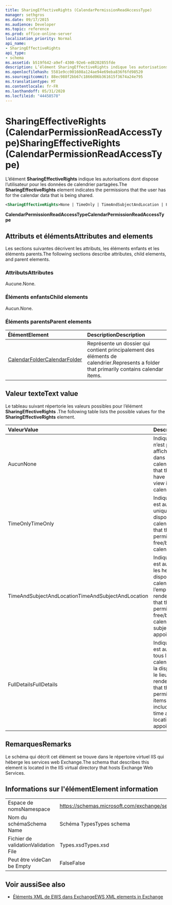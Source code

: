```yaml
---
title: SharingEffectiveRights (CalendarPermissionReadAccessType)
manager: sethgros
ms.date: 09/17/2015
ms.audience: Developer
ms.topic: reference
ms.prod: office-online-server
localization_priority: Normal
api_name:
- SharingEffectiveRights
api_type:
- schema
ms.assetid: b519f642-a9ef-4300-92e6-ed8202855fde
description: L’élément SharingEffectiveRights indique les autorisations dont dispose l’utilisateur pour les données de calendrier partagées.
ms.openlocfilehash: 5581e9cc001608a124ae94e69eba836f6fd98520
ms.sourcegitcommit: 88ec988f2bb67c1866d06b361615f3674a24e795
ms.translationtype: MT
ms.contentlocale: fr-FR
ms.lasthandoff: 05/31/2020
ms.locfileid: "44458578"
---
```

# <a name="sharingeffectiverights-calendarpermissionreadaccesstype"></a><span data-ttu-id="e95dc-103">SharingEffectiveRights (CalendarPermissionReadAccessType)</span><span class="sxs-lookup"><span data-stu-id="e95dc-103">SharingEffectiveRights (CalendarPermissionReadAccessType)</span></span>

<span data-ttu-id="e95dc-104">L’élément **SharingEffectiveRights** indique les autorisations dont dispose l’utilisateur pour les données de calendrier partagées.</span><span class="sxs-lookup"><span data-stu-id="e95dc-104">The **SharingEffectiveRights** element indicates the permissions that the user has for the calendar data that is being shared.</span></span> 
  
```XML
<SharingEffectiveRights>None | TimeOnly | TimeAndSubjectAndLocation | FullDetails</SharingEffectiveRights>
```

 <span data-ttu-id="e95dc-105">**CalendarPermissionReadAccessType**</span><span class="sxs-lookup"><span data-stu-id="e95dc-105">**CalendarPermissionReadAccessType**</span></span>
## <a name="attributes-and-elements"></a><span data-ttu-id="e95dc-106">Attributs et éléments</span><span class="sxs-lookup"><span data-stu-id="e95dc-106">Attributes and elements</span></span>

<span data-ttu-id="e95dc-107">Les sections suivantes décrivent les attributs, les éléments enfants et les éléments parents.</span><span class="sxs-lookup"><span data-stu-id="e95dc-107">The following sections describe attributes, child elements, and parent elements.</span></span>
  
### <a name="attributes"></a><span data-ttu-id="e95dc-108">Attributs</span><span class="sxs-lookup"><span data-stu-id="e95dc-108">Attributes</span></span>

<span data-ttu-id="e95dc-109">Aucune.</span><span class="sxs-lookup"><span data-stu-id="e95dc-109">None.</span></span>
  
### <a name="child-elements"></a><span data-ttu-id="e95dc-110">Éléments enfants</span><span class="sxs-lookup"><span data-stu-id="e95dc-110">Child elements</span></span>

<span data-ttu-id="e95dc-111">Aucun.</span><span class="sxs-lookup"><span data-stu-id="e95dc-111">None.</span></span>
  
### <a name="parent-elements"></a><span data-ttu-id="e95dc-112">Éléments parents</span><span class="sxs-lookup"><span data-stu-id="e95dc-112">Parent elements</span></span>

|<span data-ttu-id="e95dc-113">**Élément**</span><span class="sxs-lookup"><span data-stu-id="e95dc-113">**Element**</span></span>|<span data-ttu-id="e95dc-114">**Description**</span><span class="sxs-lookup"><span data-stu-id="e95dc-114">**Description**</span></span>|
|:-----|:-----|
|[<span data-ttu-id="e95dc-115">CalendarFolder</span><span class="sxs-lookup"><span data-stu-id="e95dc-115">CalendarFolder</span></span>](calendarfolder.md) <br/> |<span data-ttu-id="e95dc-116">Représente un dossier qui contient principalement des éléments de calendrier.</span><span class="sxs-lookup"><span data-stu-id="e95dc-116">Represents a folder that primarily contains calendar items.</span></span>  <br/> |
   
## <a name="text-value"></a><span data-ttu-id="e95dc-117">Valeur texte</span><span class="sxs-lookup"><span data-stu-id="e95dc-117">Text value</span></span>

<span data-ttu-id="e95dc-118">Le tableau suivant répertorie les valeurs possibles pour l’élément **SharingEffectiveRights** .</span><span class="sxs-lookup"><span data-stu-id="e95dc-118">The following table lists the possible values for the **SharingEffectiveRights** element.</span></span> 
  
|<span data-ttu-id="e95dc-119">**Valeur**</span><span class="sxs-lookup"><span data-stu-id="e95dc-119">**Value**</span></span>|<span data-ttu-id="e95dc-120">**Description**</span><span class="sxs-lookup"><span data-stu-id="e95dc-120">**Description**</span></span>|
|:-----|:-----|
|<span data-ttu-id="e95dc-121">Aucun</span><span class="sxs-lookup"><span data-stu-id="e95dc-121">None</span></span>  <br/> |<span data-ttu-id="e95dc-122">Indique que l’utilisateur n’est pas autorisé à afficher des éléments dans le calendrier.</span><span class="sxs-lookup"><span data-stu-id="e95dc-122">Indicates that the user does not have permission to view items in the calendar.</span></span>  <br/> |
|<span data-ttu-id="e95dc-123">TimeOnly</span><span class="sxs-lookup"><span data-stu-id="e95dc-123">TimeOnly</span></span>  <br/> |<span data-ttu-id="e95dc-124">Indique que l’utilisateur est autorisé à afficher uniquement les disponibilités dans le calendrier.</span><span class="sxs-lookup"><span data-stu-id="e95dc-124">Indicates that the user has permission to view only free/busy time in the calendar.</span></span>  <br/> |
|<span data-ttu-id="e95dc-125">TimeAndSubjectAndLocation</span><span class="sxs-lookup"><span data-stu-id="e95dc-125">TimeAndSubjectAndLocation</span></span>  <br/> |<span data-ttu-id="e95dc-126">Indique que l’utilisateur est autorisé à afficher les heures de disponibilité dans le calendrier et l’objet et l’emplacement des rendez-vous.</span><span class="sxs-lookup"><span data-stu-id="e95dc-126">Indicates that the user has permission to view free/busy time in the calendar and the subject and location of appointments.</span></span>  <br/> |
|<span data-ttu-id="e95dc-127">FullDetails</span><span class="sxs-lookup"><span data-stu-id="e95dc-127">FullDetails</span></span>  <br/> |<span data-ttu-id="e95dc-128">Indique que l’utilisateur est autorisé à afficher tous les éléments du calendrier, notamment la disponibilité et l’objet, le lieu et les détails des rendez-vous.</span><span class="sxs-lookup"><span data-stu-id="e95dc-128">Indicates that the user has permission to view all items in the calendar, including free/busy time and subject, location, and details of appointments.</span></span>  <br/> |
   
## <a name="remarks"></a><span data-ttu-id="e95dc-129">Remarques</span><span class="sxs-lookup"><span data-stu-id="e95dc-129">Remarks</span></span>

<span data-ttu-id="e95dc-130">Le schéma qui décrit cet élément se trouve dans le répertoire virtuel IIS qui héberge les services web Exchange.</span><span class="sxs-lookup"><span data-stu-id="e95dc-130">The schema that describes this element is located in the IIS virtual directory that hosts Exchange Web Services.</span></span>
  
## <a name="element-information"></a><span data-ttu-id="e95dc-131">Informations sur l'élément</span><span class="sxs-lookup"><span data-stu-id="e95dc-131">Element information</span></span>

|||
|:-----|:-----|
|<span data-ttu-id="e95dc-132">Espace de noms</span><span class="sxs-lookup"><span data-stu-id="e95dc-132">Namespace</span></span>  <br/> |https://schemas.microsoft.com/exchange/services/2006/types  <br/> |
|<span data-ttu-id="e95dc-133">Nom du schéma</span><span class="sxs-lookup"><span data-stu-id="e95dc-133">Schema Name</span></span>  <br/> |<span data-ttu-id="e95dc-134">Schéma Types</span><span class="sxs-lookup"><span data-stu-id="e95dc-134">Types schema</span></span>  <br/> |
|<span data-ttu-id="e95dc-135">Fichier de validation</span><span class="sxs-lookup"><span data-stu-id="e95dc-135">Validation File</span></span>  <br/> |<span data-ttu-id="e95dc-136">Types.xsd</span><span class="sxs-lookup"><span data-stu-id="e95dc-136">Types.xsd</span></span>  <br/> |
|<span data-ttu-id="e95dc-137">Peut être vide</span><span class="sxs-lookup"><span data-stu-id="e95dc-137">Can be Empty</span></span>  <br/> |<span data-ttu-id="e95dc-138">False</span><span class="sxs-lookup"><span data-stu-id="e95dc-138">False</span></span>  <br/> |
   
## <a name="see-also"></a><span data-ttu-id="e95dc-139">Voir aussi</span><span class="sxs-lookup"><span data-stu-id="e95dc-139">See also</span></span>



- [<span data-ttu-id="e95dc-140">Éléments XML de EWS dans Exchange</span><span class="sxs-lookup"><span data-stu-id="e95dc-140">EWS XML elements in Exchange</span></span>](ews-xml-elements-in-exchange.md)

